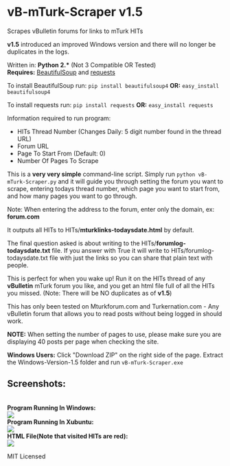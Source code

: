 # vB-mTurk-Scraper v1.5
Scrapes vBulletin forums for links to mTurk HITs

<strong>v1.5</strong> introduced an improved Windows version and there will no longer be duplicates in the logs.

Written in: <strong>Python 2.*</strong> (Not 3 Compatible OR Tested)
<br>
<strong>Requires:</strong> <a href="http://www.crummy.com/software/BeautifulSoup/">BeautifulSoup</a> and <a href="http://docs.python-requests.org/en/latest/">requests</a>

To install BeautifulSoup run:
```pip install beautifulsoup4```
<strong>OR:</strong> ```easy_install beautifulsoup4```

To install requests run:
```pip install requests```
<strong>OR:</strong> ```easy_install requests```

Information required to run program:
<ul><li>HITs Thread Number (Changes Daily: 5 digit number found in the thread URL) </li>
<li>Forum URL</li>
<li>Page To Start From (Default: 0)</li>
<li>Number Of Pages To Scrape</li>
</ul>

This is a <strong>very very simple</strong> command-line script. Simply run ```python vB-mTurk-Scraper.py``` and it will guide you through setting the forum you want to scrape, entering todays thread number, which page you want to start from, and how many pages you want to go through.

Note: When entering the address to the forum, enter only the domain, ex: <strong>forum.com</strong>

It outputs all HITs to HITs/<strong>mturklinks-todaysdate.html</strong> by default.
 
The final question asked is about writing to the HITs/<strong>forumlog-todaysdate.txt</strong> file. If you answer with True it will write to HITs/forumlog-todaysdate.txt file with just the links so you can share that plain text with people.

This is perfect for when you wake up! Run it on the HITs thread of any <strong>vBulletin</strong> mTurk forum you like, and you get an html file full of all the HITs you missed. (Note: There will be NO duplicates as of <strong>v1.5</strong>)

This has only been tested on Mturkforum.com and Turkernation.com - Any vBulletin forum that allows you to read posts without being logged in should work.

<strong>NOTE:</strong> When setting the number of pages to use, please make sure you are displaying 40 posts per page when checking the site.

<strong>Windows Users:</strong> Click "Download ZIP" on the right side of the page. Extract the Windows-Version-1.5 folder and run ```vB-mTurk-Scraper.exe```

<h2>Screenshots:</h2><br>
<strong>Program Running In Windows:</strong><br>
<img src="http://i.gyazo.com/fd8e97ebeeb3ac1e7e1257e312ef0596.png">
<br>
<strong>Program Running In Xubuntu:</strong></br>
<img src="http://i.imgur.com/LTQJIZF.png">
<br>
<strong>HTML File(Note that visited HITs are red):</strong><br>
<img src="http://i.gyazo.com/bb116d8b2b83d60a25281c444c1a250d.png">


MIT Licensed
